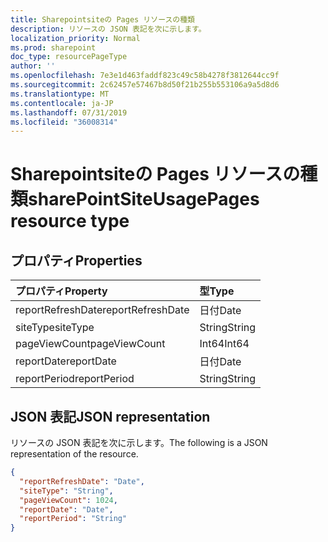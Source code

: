 ```yaml
---
title: Sharepointsiteの Pages リソースの種類
description: リソースの JSON 表記を次に示します。
localization_priority: Normal
ms.prod: sharepoint
doc_type: resourcePageType
author: ''
ms.openlocfilehash: 7e3e1d463faddf823c49c58b4278f3812644cc9f
ms.sourcegitcommit: 2c62457e57467b8d50f21b255b553106a9a5d8d6
ms.translationtype: MT
ms.contentlocale: ja-JP
ms.lasthandoff: 07/31/2019
ms.locfileid: "36008314"
---
```

# <a name="sharepointsiteusagepages-resource-type"></a><span data-ttu-id="11697-103">Sharepointsiteの Pages リソースの種類</span><span class="sxs-lookup"><span data-stu-id="11697-103">sharePointSiteUsagePages resource type</span></span>

## <a name="properties"></a><span data-ttu-id="11697-104">プロパティ</span><span class="sxs-lookup"><span data-stu-id="11697-104">Properties</span></span>

| <span data-ttu-id="11697-105">プロパティ</span><span class="sxs-lookup"><span data-stu-id="11697-105">Property</span></span>          | <span data-ttu-id="11697-106">型</span><span class="sxs-lookup"><span data-stu-id="11697-106">Type</span></span>   |
| :---------------- | :----- |
| <span data-ttu-id="11697-107">reportRefreshDate</span><span class="sxs-lookup"><span data-stu-id="11697-107">reportRefreshDate</span></span> | <span data-ttu-id="11697-108">日付</span><span class="sxs-lookup"><span data-stu-id="11697-108">Date</span></span>   |
| <span data-ttu-id="11697-109">siteType</span><span class="sxs-lookup"><span data-stu-id="11697-109">siteType</span></span>          | <span data-ttu-id="11697-110">String</span><span class="sxs-lookup"><span data-stu-id="11697-110">String</span></span> |
| <span data-ttu-id="11697-111">pageViewCount</span><span class="sxs-lookup"><span data-stu-id="11697-111">pageViewCount</span></span>     | <span data-ttu-id="11697-112">Int64</span><span class="sxs-lookup"><span data-stu-id="11697-112">Int64</span></span>  |
| <span data-ttu-id="11697-113">reportDate</span><span class="sxs-lookup"><span data-stu-id="11697-113">reportDate</span></span>        | <span data-ttu-id="11697-114">日付</span><span class="sxs-lookup"><span data-stu-id="11697-114">Date</span></span>   |
| <span data-ttu-id="11697-115">reportPeriod</span><span class="sxs-lookup"><span data-stu-id="11697-115">reportPeriod</span></span>      | <span data-ttu-id="11697-116">String</span><span class="sxs-lookup"><span data-stu-id="11697-116">String</span></span> |

## <a name="json-representation"></a><span data-ttu-id="11697-117">JSON 表記</span><span class="sxs-lookup"><span data-stu-id="11697-117">JSON representation</span></span>

<span data-ttu-id="11697-118">リソースの JSON 表記を次に示します。</span><span class="sxs-lookup"><span data-stu-id="11697-118">The following is a JSON representation of the resource.</span></span>

<!-- {
  "blockType": "resource",
  "@odata.type": "microsoft.graph.sharePointSiteUsagePages"
} -->

```json
{
  "reportRefreshDate": "Date", 
  "siteType": "String", 
  "pageViewCount": 1024, 
  "reportDate": "Date", 
  "reportPeriod": "String"
}
```
